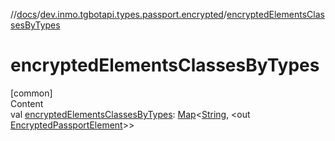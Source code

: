 //[docs](../../index.md)/[dev.inmo.tgbotapi.types.passport.encrypted](index.md)/[encryptedElementsClassesByTypes](encrypted-elements-classes-by-types.md)



# encryptedElementsClassesByTypes  
[common]  
Content  
val [encryptedElementsClassesByTypes](encrypted-elements-classes-by-types.md): [Map](https://kotlinlang.org/api/latest/jvm/stdlib/kotlin.collections/-map/index.html)<[String](https://kotlinlang.org/api/latest/jvm/stdlib/kotlin/-string/index.html), <out [EncryptedPassportElement](../dev.inmo.tgbotapi.types.passport.encrypted.abstracts/-encrypted-passport-element/index.md)>>  



